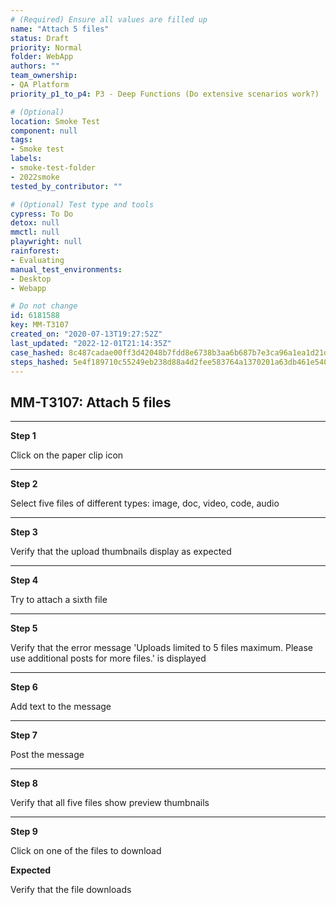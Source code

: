 ```yaml
---
# (Required) Ensure all values are filled up
name: "Attach 5 files"
status: Draft
priority: Normal
folder: WebApp
authors: ""
team_ownership:
- QA Platform
priority_p1_to_p4: P3 - Deep Functions (Do extensive scenarios work?)

# (Optional)
location: Smoke Test
component: null
tags:
- Smoke test
labels:
- smoke-test-folder
- 2022smoke
tested_by_contributor: ""

# (Optional) Test type and tools
cypress: To Do
detox: null
mmctl: null
playwright: null
rainforest:
- Evaluating
manual_test_environments:
- Desktop
- Webapp

# Do not change
id: 6181588
key: MM-T3107
created_on: "2020-07-13T19:27:52Z"
last_updated: "2022-12-01T21:14:35Z"
case_hashed: 8c487cadae00ff3d42048b7fdd8e6738b3aa6b687b7e3ca96a1ea1d21d03e78d8885972eaec22b94337750e358f873c1
steps_hashed: 5e4f189710c55249eb238d88a4d2fee583764a1370201a63db461e5406034994ac9458497dc9262b9382ac4ef17df0cb
---
```


<!-- (Auto-generated) Based on frontmatter's "key" and "name" -->

## MM-T3107: Attach 5 files

---

**Step 1**

Click on the paper clip icon

---

**Step 2**

Select five files of different types: image, doc, video, code, audio

---

**Step 3**

Verify that the upload thumbnails display as expected

---

**Step 4**

Try to attach a sixth file

---

**Step 5**

Verify that the error message 'Uploads limited to 5 files maximum. Please use additional posts for more files.' is displayed

---

**Step 6**

Add text to the message

---

**Step 7**

Post the message

---

**Step 8**

Verify that all five files show preview thumbnails

---

**Step 9**

Click on one of the files to download

**Expected**

Verify that the file downloads
